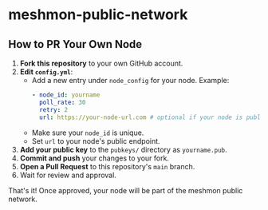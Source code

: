 # meshmon-public-network

## How to PR Your Own Node

1. **Fork this repository** to your own GitHub account.
2. **Edit `config.yml`**:
	 - Add a new entry under `node_config` for your node. Example:
		 ```yaml
        - node_id: yourname
           poll_rate: 30
           retry: 2
           url: https://your-node-url.com # optional if your node is publicly exposed
		 ```
	 - Make sure your `node_id` is unique.
	 - Set `url` to your node's public endpoint.
3. **Add your public key** to the `pubkeys/` directory as `yourname.pub`.
4. **Commit and push** your changes to your fork.
5. **Open a Pull Request** to this repository's `main` branch.
6. Wait for review and approval.

That's it! Once approved, your node will be part of the meshmon public network.

